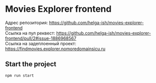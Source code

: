 # Movies Explorer frontend

Адрес репозитория: https://github.com/helga-ish/movies-explorer-frontend
<br> Ссылка на пул реквест: https://github.com/helga-ish/movies-explorer-frontend/pull/2#issue-1886968567
<br> Ссылка на задеплоенный проект: https://findmovies.explorer.nomoredomainsicu.ru

## Start the project

```bash
npm run start
```